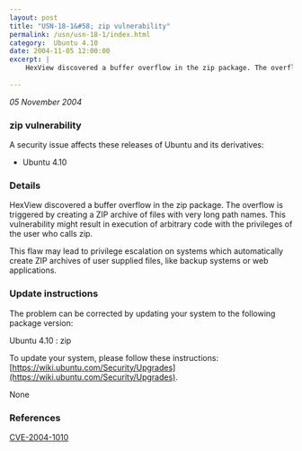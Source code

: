 ```yaml
---
layout: post
title: "USN-18-1&#58; zip vulnerability"
permalink: /usn/usn-18-1/index.html
category:  Ubuntu 4.10
date: 2004-11-05 12:00:00
excerpt: |
    HexView discovered a buffer overflow in the zip package. The overflow is triggered by creating a ZIP archive of files with very long path names. This vulnerability might result in execution of arbitrary code with the privileges of the user who calls zip.
    
--- 
```

 
 

*05 November 2004*

### zip vulnerability

A security issue affects these releases of Ubuntu and its derivatives:

* Ubuntu 4.10

### Details

HexView discovered a buffer overflow in the zip package. The overflow is triggered by creating a ZIP archive of files with very long path names. This vulnerability might result in execution of arbitrary code with the privileges of the user who calls zip.

This flaw may lead to privilege escalation on systems which automatically create ZIP archives of user supplied files, like backup systems or web applications.

### Update instructions

The problem can be corrected by updating your system to the following package version:

Ubuntu 4.10
 : zip 

To update your system, please follow these instructions: [https://wiki.ubuntu.com/Security/Upgrades](https://wiki.ubuntu.com/Security/Upgrades).

None

### References

 
 [CVE-2004-1010](http://people.ubuntu.com/~ubuntu-security/cve/CVE-2004-1010)
 

